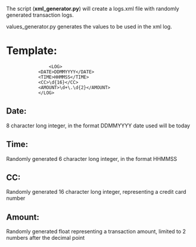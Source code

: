 The script (**xml_generator.py**) will create a logs.xml file with randomly generated transaction logs.

values_generator.py generates the values to be used in the xml log.


# Template:

		
			    	<LOG>  
    			<DATE>DDMMYYYY</DATE>  
    			<TIME>HHMMSS</TIME>  
    			<CC>\d{16}</CC>  
    			<AMOUNT>\d+\.\d{2}</AMOUNT>  
    			</LOG>

## Date: 
8 character long integer, in the format DDMMYYYY
		   date used will be today

## Time: 
Randomly generated 6 character long integer, in the format HHMMSS

## CC:	
Randomly generated 16 character long integer, representing a credit card number

## Amount: 
Randomly generated float representing a transaction amount, limited to 2 numbers after the decimal point

